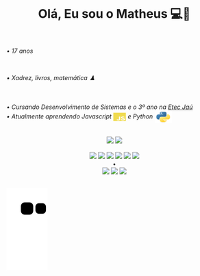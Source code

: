 <div align="center">
  <h1> Olá, Eu sou o Matheus 💻👾 </h1>
</div>

  <div> <br>
  <p><em> • 17 anos </em></p><br>
  <p><em> • Xadrez, livros, matemática ♟️ </em></p><br>
  <p><em> • Cursando Desenvolvimento de Sistemas e o 3º ano na <a href="http://www.etecjau.com.br/etecjau/"> Etec Jaú</a> </em> <br>
  <em> • Atualmente aprendendo Javascript <img align="center" alt="Rafa-Js" height="20" width="30" src="https://raw.githubusercontent.com/devicons/devicon/master/icons/javascript/javascript-plain.svg"> e Python <img align="center" alt="Rafa-Python" height="30" width="40" src="https://raw.githubusercontent.com/devicons/devicon/master/icons/python/python-original.svg"> </em></p> <br>
  </div>

<div align="center"> 
  <img height="150em" src="https://github-readme-stats.vercel.app/api/top-langs/?username=maathzzz&layout=compact&langs_count=7&theme=midnight-purple"/>
  <img height="150em" src="https://github-readme-stats.vercel.app/api?username=maathzzz&layout=compact&langs_count=7&theme=midnight-purple&show_icons=true)"/> 
</div>

<div align="center" style="display: inline_block">
  <br>
  <img src="https://img.shields.io/badge/HTML5-E34F26?style=for-the-badge&logo=html5&logoColor=white"/>
  <img src="https://img.shields.io/badge/CSS3-1572B6?style=for-the-badge&logo=css3&logoColor=white"/> 
  <img src="https://img.shields.io/badge/PHP-777BB4?style=for-the-badge&logo=php&logoColor=white"/> 
  <img src="https://img.shields.io/badge/MySQL-00000F?style=for-the-badge&logo=mysql&logoColor=white"/> 
  <img src="https://img.shields.io/badge/C%23-239120?style=for-the-badge&logo=c-sharp&logoColor=white"/> 
  <img src="https://img.shields.io/badge/Xamarin-3498DB?style=for-the-badge&logo=xamarin&logoColor=white"/> 
  <br>
  •
  <br>
  <img src="https://img.shields.io/badge/Visual_Studio-5C2D91?style=for-the-badge&logo=visual%20studio&logoColor=white"/> 
  <img src="https://img.shields.io/badge/Visual_Studio_Code-0078D4?style=for-the-badge&logo=visual%20studio%20code&logoColor=white"/>
  <img src="https://img.shields.io/badge/sublime_text-%23575757.svg?&style=for-the-badge&logo=sublime-text&logoColor=important"/>
  
</div>

##

![Snake animation](https://github.com/maathzzz/maathzzz/blob/output/github-contribution-grid-snake.svg) 

##
